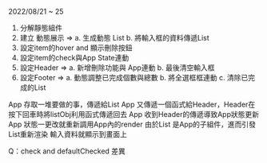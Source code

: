 2022/08/21 ~ 25
1. 分解靜態組件
2. 建立 動態展示 =>  a. 生成動態 List
                    b. 將輸入框的資料傳遞List
3. 設定item的hover and 顯示刪除按鈕
4. 設定item的check與App State連動
5. 設定Header   => a. 新增刪除功能與 App連動
                   b. 最後清空輸入框
6. 設定Footer   => a. 動態調整已完成個數與總數
                   b. 將全選框框連動
                   c. 清除已完成的List

App 存取一堆要做的事，傳遞給List
App 又傳遞一個函式給Header，Header在按下回車時將listObj利用函式傳遞回去
App 收到Header的傳遞導致App狀態更新
App 狀態一更改就重新調用App內的render
由於List 是App的子組件，進而引發List重新渲染
輸入資料就顯示到畫面上

Q：check and defaultChecked 差異
